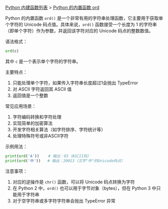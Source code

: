 [Python 内建函数列表](https://xplanc.org/primers/document/zh/02.Python/99.API%20%E5%B8%AE%E5%8A%A9%E6%89%8B%E5%86%8C/00.%E5%86%85%E5%BB%BA%E5%87%BD%E6%95%B0.md) > [Python 的内置函数 ord](https://xplanc.org/primers/document/zh/02.Python/EX.%E5%86%85%E5%BB%BA%E5%87%BD%E6%95%B0/EX.ord.md)

Python 的内置函数 `ord()` 是一个非常有用的字符串处理函数，它主要用于获取单个字符的 Unicode 码点值。具体来说，`ord()` 函数接受一个长度为 1 的字符串（即单个字符）作为参数，并返回该字符对应的 Unicode 码点的整数数值。

语法格式：
```python
ord(c)
```
其中 `c` 是一个表示单个字符的字符串。

主要特点：
1. 只能处理单个字符，如果传入字符串长度超过1会抛出 TypeError
2. 对 ASCII 字符返回其 ASCII 值
3. 返回值是一个整数

常见应用场景：
1. 字符编码转换和字符处理
2. 实现简单的加密算法
3. 开发字符相关算法（如字符排序、字符统计等）
4. 处理特殊符号或非ASCII字符

示例用法：
```python
print(ord('A'))    # 输出：65（ASCII码）
print(ord('中'))   # 输出：20013（汉字"中"的Unicode码点）
```

注意事项：
1. 对应的逆操作是 `chr()` 函数，可以将 Unicode 码点转换为字符
2. 在 Python 2 中，`ord()` 也可以用于字节对象（bytes），但在 Python 3 中只能用于字符串
3. 对于空字符串或多字符字符串会抛出 TypeError 异常
